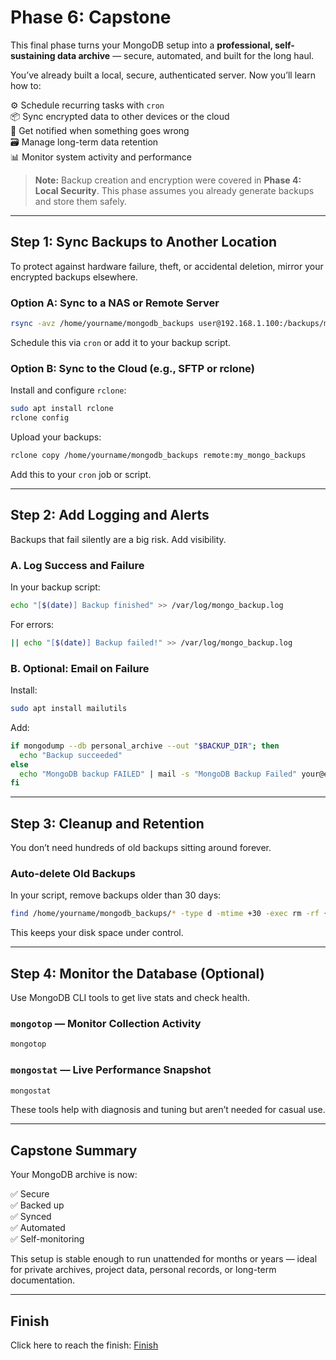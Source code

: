 # Phase 6: Capstone

This final phase turns your MongoDB setup into a **professional, self-sustaining data archive** — secure, automated, and built for the long haul.

You’ve already built a local, secure, authenticated server. Now you’ll learn how to:

⚙️ Schedule recurring tasks with `cron`<br>
📦 Sync encrypted data to other devices or the cloud<br>
📡 Get notified when something goes wrong<br>
🗃️ Manage long-term data retention<br>
📊 Monitor system activity and performance

> **Note:** Backup creation and encryption were covered in **Phase 4: Local Security**. This phase assumes you already generate backups and store them safely.

---

## Step 1: Sync Backups to Another Location

To protect against hardware failure, theft, or accidental deletion, mirror your encrypted backups elsewhere.

### Option A: Sync to a NAS or Remote Server

```bash
rsync -avz /home/yourname/mongodb_backups user@192.168.1.100:/backups/mongo
```

Schedule this via `cron` or add it to your backup script.

### Option B: Sync to the Cloud (e.g., SFTP or rclone)

Install and configure `rclone`:

```bash
sudo apt install rclone
rclone config
```

Upload your backups:

```bash
rclone copy /home/yourname/mongodb_backups remote:my_mongo_backups
```

Add this to your `cron` job or script.

---

## Step 2: Add Logging and Alerts

Backups that fail silently are a big risk. Add visibility.

### A. Log Success and Failure

In your backup script:

```bash
echo "[$(date)] Backup finished" >> /var/log/mongo_backup.log
```

For errors:

```bash
|| echo "[$(date)] Backup failed!" >> /var/log/mongo_backup.log
```

### B. Optional: Email on Failure

Install:

```bash
sudo apt install mailutils
```

Add:

```bash
if mongodump --db personal_archive --out "$BACKUP_DIR"; then
  echo "Backup succeeded"
else
  echo "MongoDB backup FAILED" | mail -s "MongoDB Backup Failed" your@email.com
fi
```

---

## Step 3: Cleanup and Retention

You don’t need hundreds of old backups sitting around forever.

### Auto-delete Old Backups

In your script, remove backups older than 30 days:

```bash
find /home/yourname/mongodb_backups/* -type d -mtime +30 -exec rm -rf {} \;
```

This keeps your disk space under control.

---

## Step 4: Monitor the Database (Optional)

Use MongoDB CLI tools to get live stats and check health.

### `mongotop` — Monitor Collection Activity

```bash
mongotop
```

### `mongostat` — Live Performance Snapshot

```bash
mongostat
```

These tools help with diagnosis and tuning but aren’t needed for casual use.

---

## Capstone Summary

Your MongoDB archive is now:

✅ Secure<br>
✅ Backed up<br>
✅ Synced<br>
✅ Automated<br>
✅ Self-monitoring

This setup is stable enough to run unattended for months or years — ideal for private archives, project data, personal records, or long-term documentation.

---

## Finish

Click here to reach the finish: [Finish](https://github.com/tims-computer-academy/mongodb/blob/main/finish.md)
